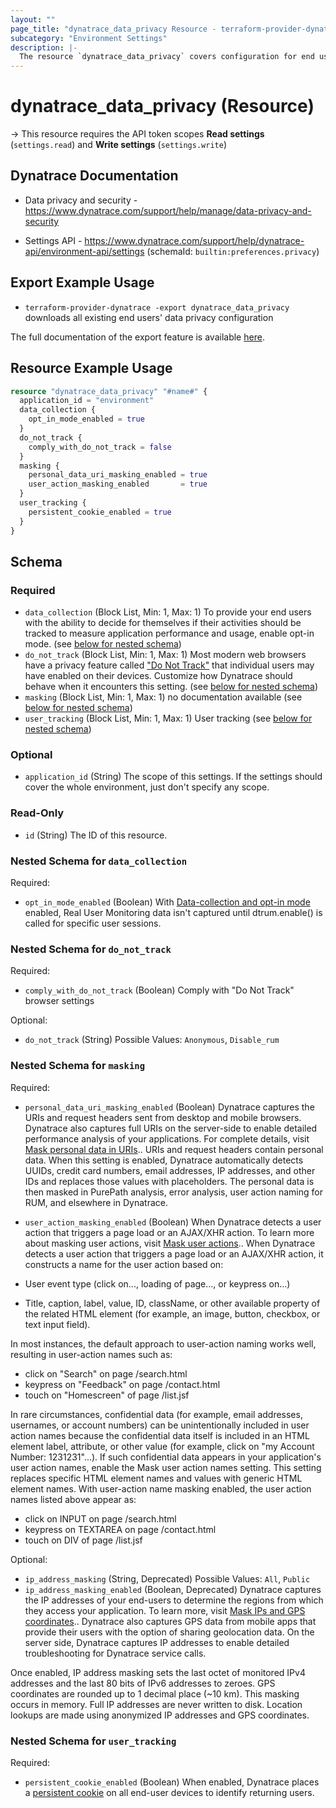 ```yaml
---
layout: ""
page_title: "dynatrace_data_privacy Resource - terraform-provider-dynatrace"
subcategory: "Environment Settings"
description: |-
  The resource `dynatrace_data_privacy` covers configuration for end users' data privacy
---
```


# dynatrace_data_privacy (Resource)

-> This resource requires the API token scopes **Read settings** (`settings.read`) and **Write settings** (`settings.write`)

## Dynatrace Documentation

- Data privacy and security - https://www.dynatrace.com/support/help/manage/data-privacy-and-security

- Settings API - https://www.dynatrace.com/support/help/dynatrace-api/environment-api/settings (schemaId: `builtin:preferences.privacy`)

## Export Example Usage

- `terraform-provider-dynatrace -export dynatrace_data_privacy` downloads all existing end users' data privacy configuration

The full documentation of the export feature is available [here](https://dt-url.net/h203qmc).

## Resource Example Usage

```terraform
resource "dynatrace_data_privacy" "#name#" {
  application_id = "environment"
  data_collection {
    opt_in_mode_enabled = true
  }
  do_not_track {
    comply_with_do_not_track = false
  }
  masking {
    personal_data_uri_masking_enabled = true
    user_action_masking_enabled       = true
  }
  user_tracking {
    persistent_cookie_enabled = true
  }
}
```

<!-- schema generated by tfplugindocs -->
## Schema

### Required

- `data_collection` (Block List, Min: 1, Max: 1) To provide your end users with the ability to decide for themselves if their activities should be tracked to measure application performance and usage, enable opt-in mode. (see [below for nested schema](#nestedblock--data_collection))
- `do_not_track` (Block List, Min: 1, Max: 1) Most modern web browsers have a privacy feature called ["Do Not Track"](https://dt-url.net/sb3n0pnl) that individual users may have enabled on their devices. Customize how Dynatrace should behave when it encounters this setting. (see [below for nested schema](#nestedblock--do_not_track))
- `masking` (Block List, Min: 1, Max: 1) no documentation available (see [below for nested schema](#nestedblock--masking))
- `user_tracking` (Block List, Min: 1, Max: 1) User tracking (see [below for nested schema](#nestedblock--user_tracking))

### Optional

- `application_id` (String) The scope of this settings. If the settings should cover the whole environment, just don't specify any scope.

### Read-Only

- `id` (String) The ID of this resource.

<a id="nestedblock--data_collection"></a>
### Nested Schema for `data_collection`

Required:

- `opt_in_mode_enabled` (Boolean) With [Data-collection and opt-in mode](https://dt-url.net/7l3p0p3h) enabled, Real User Monitoring data isn't captured until dtrum.enable() is called for specific user sessions.


<a id="nestedblock--do_not_track"></a>
### Nested Schema for `do_not_track`

Required:

- `comply_with_do_not_track` (Boolean) Comply with "Do Not Track" browser settings

Optional:

- `do_not_track` (String) Possible Values: `Anonymous`, `Disable_rum`


<a id="nestedblock--masking"></a>
### Nested Schema for `masking`

Required:

- `personal_data_uri_masking_enabled` (Boolean) Dynatrace captures the URIs and request headers sent from desktop and mobile browsers. Dynatrace also captures full URIs on the server-side to enable detailed performance analysis of your applications. For complete details, visit [Mask personal data in URIs](https://dt-url.net/mask-personal-data-in-URIs).. URIs and request headers contain personal data. When this setting is enabled, Dynatrace automatically detects UUIDs, credit card numbers, email addresses, IP addresses, and other IDs and replaces those values with placeholders. The personal data is then masked in PurePath analysis, error analysis, user action naming for RUM, and elsewhere in Dynatrace.
- `user_action_masking_enabled` (Boolean) When Dynatrace detects a user action that triggers a page load or an AJAX/XHR action. To learn more about masking user actions, visit [Mask user actions](https://dt-url.net/mask-user-action).. When Dynatrace detects a user action that triggers a page load or an AJAX/XHR action, it constructs a name for the user action based on:

- User event type (click on..., loading of page..., or keypress on...)
- Title, caption, label, value, ID, className, or other available property of the related HTML element (for example, an image, button, checkbox, or text input field).

In most instances, the default approach to user-action naming works well, resulting in user-action names such as:

- click on "Search" on page /search.html
- keypress on "Feedback" on page /contact.html
- touch on "Homescreen" of page /list.jsf

In rare circumstances, confidential data (for example, email addresses, usernames, or account numbers) can be unintentionally included in user action names because the confidential data itself is included in an HTML element label, attribute, or other value (for example, click on "my Account Number: 1231231"...). If such confidential data appears in your application's user action names, enable the Mask user action names setting. This setting replaces specific HTML element names and values with generic HTML element names. With user-action name masking enabled, the user action names listed above appear as:

- click on INPUT on page /search.html
- keypress on TEXTAREA on page /contact.html
- touch on DIV of page /list.jsf

Optional:

- `ip_address_masking` (String, Deprecated) Possible Values: `All`, `Public`
- `ip_address_masking_enabled` (Boolean, Deprecated) Dynatrace captures the IP addresses of your end-users to determine the regions from which they access your application. To learn more, visit [Mask IPs and GPS coordinates](https://dt-url.net/mask-end-users-ip-addresses).. Dynatrace also captures GPS data from mobile apps that provide their users with the option of sharing geolocation data. On the server side, Dynatrace captures IP addresses to enable detailed troubleshooting for Dynatrace service calls.

Once enabled, IP address masking sets the last octet of monitored IPv4 addresses and the last 80 bits of IPv6 addresses to zeroes. GPS coordinates are rounded up to 1 decimal place (~10 km). This masking occurs in memory. Full IP addresses are never written to disk. Location lookups are made using anonymized IP addresses and GPS coordinates.


<a id="nestedblock--user_tracking"></a>
### Nested Schema for `user_tracking`

Required:

- `persistent_cookie_enabled` (Boolean) When enabled, Dynatrace places a [persistent cookie](https://dt-url.net/313o0p4n) on all end-user devices to identify returning users.
 